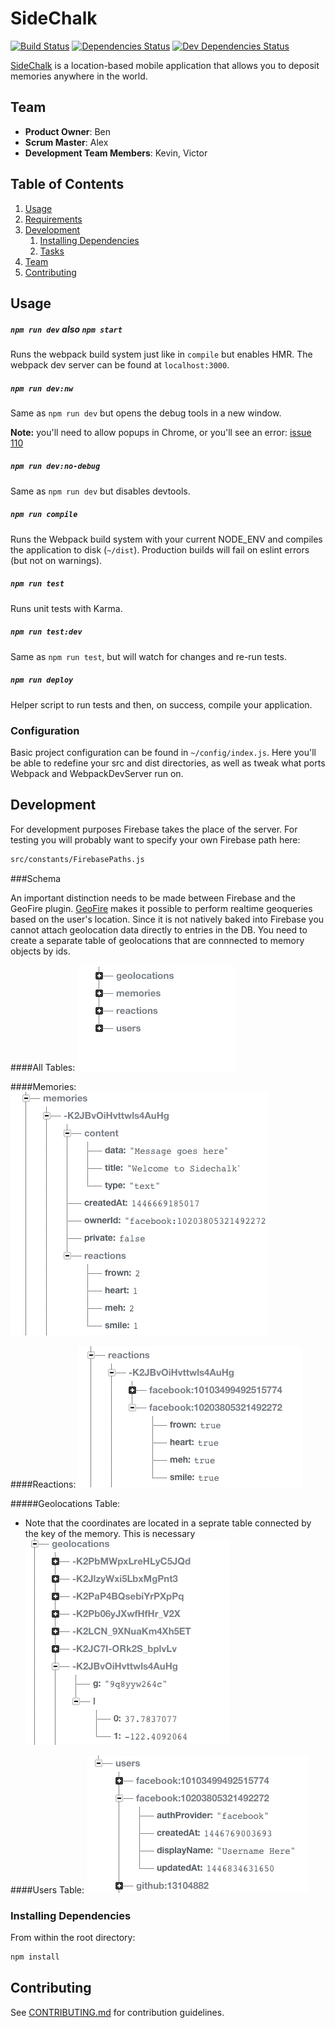 
# SideChalk
[![Build Status](https://travis-ci.org/SideChalk/SideChalk.svg?branch=master)](https://travis-ci.org/SideChalk/SideChalk)
[![Dependencies Status](https://david-dm.org/SideChalk/SideChalk.svg)](https://david-dm.org/SideChalk/SideChalk)
[![Dev Dependencies Status](https://david-dm.org/SideChalk/SideChalk/dev-status.svg)](https://david-dm.org/SideChalk/SideChalk)

[SideChalk](http://sidechalkapp.com/) is a location-­based mobile application that allows you to deposit memories anywhere in the world. 


## Team

  - __Product Owner__: Ben
  - __Scrum Master__: Alex
  - __Development Team Members__: Kevin, Victor

## Table of Contents

1. [Usage](#Usage)
1. [Requirements](#requirements)
1. [Development](#development)
    1. [Installing Dependencies](#installing-dependencies)
    1. [Tasks](#tasks)
1. [Team](#team)
1. [Contributing](#contributing)

## Usage

##### `npm run dev` also `npm start`
Runs the webpack build system just like in `compile` but enables HMR. The webpack dev server can be found at `localhost:3000`.

##### `npm run dev:nw`
Same as `npm run dev` but opens the debug tools in a new window.

**Note:** you'll need to allow popups in Chrome, or you'll see an error: [issue 110](https://github.com/davezuko/react-redux-starter-kit/issues/110)

##### `npm run dev:no-debug`
Same as `npm run dev` but disables devtools.

##### `npm run compile`
Runs the Webpack build system with your current NODE_ENV and compiles the application to disk (`~/dist`). Production builds will fail on eslint errors (but not on warnings).

##### `npm run test`
Runs unit tests with Karma.

##### `npm run test:dev`
Same as `npm run test`, but will watch for changes and re-run tests.

##### `npm run deploy`
Helper script to run tests and then, on success, compile your application.

### Configuration

Basic project configuration can be found in `~/config/index.js`. Here you'll be able to redefine your src and dist directories, as well as tweak what ports Webpack and WebpackDevServer run on.

## Development

For development purposes Firebase takes the place of the server. For testing you will probably want to specify your own Firebase path here: 

```sh
src/constants/FirebasePaths.js
```

###Schema

An important distinction needs to be made between Firebase and the GeoFire plugin. [GeoFire](https://github.com/firebase/geofire-js) makes it possible to perform realtime geoqueries based on the user's location. Since it is not natively baked into Firebase you cannot attach geolocation data directly to entries in the DB. You need to create a separate table of geolocations that are connnected to memory objects by ids.



####All Tables:
![alt tag](https://raw.githubusercontent.com/FILIBUSTERING-PANDA/FILIBUSTERING-PANDA/master/src/assets/alltables.png)


####Memories:
![alt tag](https://raw.githubusercontent.com/FILIBUSTERING-PANDA/FILIBUSTERING-PANDA/master/src/assets/memories.png)

####Reactions:
![alt tag](https://raw.githubusercontent.com/FILIBUSTERING-PANDA/FILIBUSTERING-PANDA/master/src/assets/reactions.png)



#####Geolocations Table:

* Note that the coordinates are located in a seprate table connected by the key of the memory. This is necessary
![alt tag](https://raw.githubusercontent.com/FILIBUSTERING-PANDA/FILIBUSTERING-PANDA/master/src/assets/geolocations.png
)


####Users Table:
![alt tag](https://raw.githubusercontent.com/FILIBUSTERING-PANDA/FILIBUSTERING-PANDA/master/src/assets/users.png
)




### Installing Dependencies

From within the root directory:

```sh
npm install
```



## Contributing

See [CONTRIBUTING.md](CONTRIBUTING.md) for contribution guidelines.
